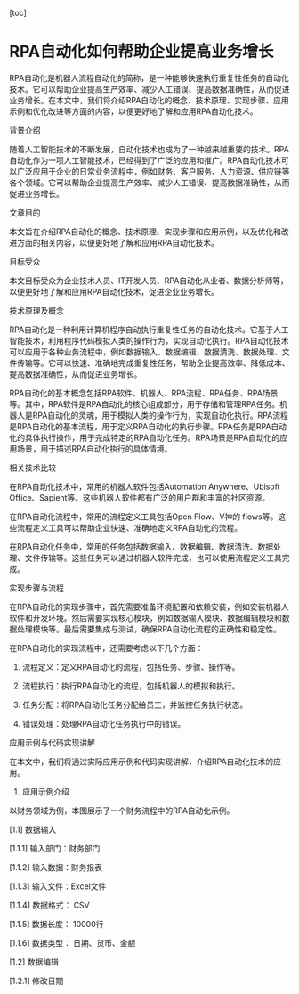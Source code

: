 
[toc]                    
                
                
RPA自动化如何帮助企业提高业务增长
=================

RPA自动化是机器人流程自动化的简称，是一种能够快速执行重复性任务的自动化技术。它可以帮助企业提高生产效率、减少人工错误、提高数据准确性，从而促进业务增长。在本文中，我们将介绍RPA自动化的概念、技术原理、实现步骤、应用示例和优化改进等方面的内容，以便更好地了解和应用RPA自动化技术。

背景介绍

随着人工智能技术的不断发展，自动化技术也成为了一种越来越重要的技术。RPA自动化作为一项人工智能技术，已经得到了广泛的应用和推广。RPA自动化技术可以广泛应用于企业的日常业务流程中，例如财务、客户服务、人力资源、供应链等各个领域。它可以帮助企业提高生产效率、减少人工错误、提高数据准确性，从而促进业务增长。

文章目的

本文旨在介绍RPA自动化的概念、技术原理、实现步骤和应用示例，以及优化和改进方面的相关内容，以便更好地了解和应用RPA自动化技术。

目标受众

本文目标受众为企业技术人员、IT开发人员、RPA自动化从业者、数据分析师等，以便更好地了解和应用RPA自动化技术，促进企业业务增长。

技术原理及概念

RPA自动化是一种利用计算机程序自动执行重复性任务的自动化技术。它基于人工智能技术，利用程序代码模拟人类的操作行为，实现自动化执行。RPA自动化技术可以应用于各种业务流程中，例如数据输入、数据编辑、数据清洗、数据处理、文件传输等。它可以快速、准确地完成重复性任务，帮助企业提高效率、降低成本、提高数据准确性，从而促进业务增长。

RPA自动化的基本概念包括RPA软件、机器人、RPA流程、RPA任务、RPA场景等。其中，RPA软件是RPA自动化的核心组成部分，用于存储和管理RPA任务。机器人是RPA自动化的灵魂，用于模拟人类的操作行为，实现自动化执行。RPA流程是RPA自动化的基本流程，用于定义RPA自动化的执行步骤。RPA任务是RPA自动化的具体执行操作，用于完成特定的RPA自动化任务。RPA场景是RPA自动化的应用场景，用于描述RPA自动化执行的具体情境。

相关技术比较

在RPA自动化技术中，常用的机器人软件包括Automation Anywhere、Ubisoft Office、Sapient等。这些机器人软件都有广泛的用户群和丰富的社区资源。

在RPA自动化流程中，常用的流程定义工具包括Open Flow、V神的 flows等。这些流程定义工具可以帮助企业快速、准确地定义RPA自动化的流程。

在RPA自动化任务中，常用的任务包括数据输入、数据编辑、数据清洗、数据处理、文件传输等。这些任务可以通过机器人软件完成，也可以使用流程定义工具完成。

实现步骤与流程

在RPA自动化的实现步骤中，首先需要准备环境配置和依赖安装，例如安装机器人软件和开发环境。然后需要实现核心模块，例如数据输入模块、数据编辑模块和数据处理模块等。最后需要集成与测试，确保RPA自动化流程的正确性和稳定性。

在RPA自动化的实现流程中，还需要考虑以下几个方面：

1. 流程定义：定义RPA自动化的流程，包括任务、步骤、操作等。

2. 流程执行：执行RPA自动化的流程，包括机器人的模拟和执行。

3. 任务分配：将RPA自动化任务分配给员工，并监控任务执行状态。

4. 错误处理：处理RPA自动化任务执行中的错误。

应用示例与代码实现讲解

在本文中，我们将通过实际应用示例和代码实现讲解，介绍RPA自动化技术的应用。

1. 应用示例介绍

以财务领域为例，本图展示了一个财务流程中的RPA自动化示例。

[1.1] 数据输入

[1.1.1] 输入部门：财务部门

[1.1.2] 输入数据：财务报表

[1.1.3] 输入文件：Excel文件

[1.1.4] 数据格式： CSV

[1.1.5] 数据长度： 10000行

[1.1.6] 数据类型： 日期、货币、金额

[1.2] 数据编辑

[1.2.1] 修改日期

